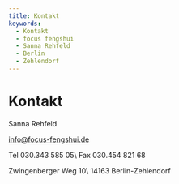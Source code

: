 ```yaml
---
title: Kontakt
keywords:
  - Kontakt
  - focus fengshui
  - Sanna Rehfeld
  - Berlin
  - Zehlendorf
---
```


# Kontakt

Sanna Rehfeld

<info@focus-fengshui.de>

Tel 030.343 585 05\\
Fax 030.454 821 68

Zwingenberger Weg 10\\
14163 Berlin-Zehlendorf
